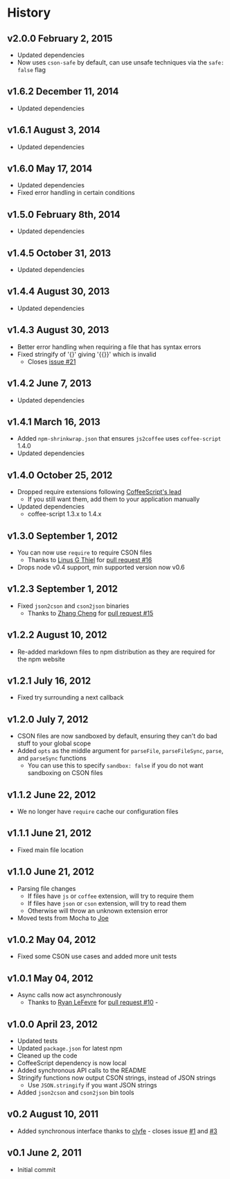 # History

## v2.0.0 February 2, 2015
- Updated dependencies
- Now uses `cson-safe` by default, can use unsafe techniques via the `safe: false` flag

## v1.6.2 December 11, 2014
- Updated dependencies

## v1.6.1 August 3, 2014
- Updated dependencies

## v1.6.0 May 17, 2014
- Updated dependencies
- Fixed error handling in certain conditions

## v1.5.0 February 8th, 2014
- Updated dependencies

## v1.4.5 October 31, 2013
- Updated dependencies

## v1.4.4 August 30, 2013
- Updated dependencies

## v1.4.3 August 30, 2013
- Better error handling when requiring a file that has syntax errors
- Fixed stringify of '{}' giving '{{}}' which is invalid
	- Closes [issue #21](https://github.com/bevry/cson/issues/21)

## v1.4.2 June 7, 2013
- Updated dependencies

## v1.4.1 March 16, 2013
- Added `npm-shrinkwrap.json` that ensures `js2coffee` uses `coffee-script` 1.4.0
- Updated dependencies

## v1.4.0 October 25, 2012
- Dropped require extensions following [CoffeeScript's lead](https://github.com/jashkenas/coffee-script/issues/2441)
	- If you still want them, add them to your application manually
- Updated dependencies
	- coffee-script 1.3.x to 1.4.x

## v1.3.0 September 1, 2012
- You can now use `require` to require CSON files
	- Thanks to [Linus G Thiel](https://github.com/linus) for [pull request #16](https://github.com/bevry/cson/pull/16)
- Drops node v0.4 support, min supported version now v0.6

## v1.2.3 September 1, 2012
- Fixed `json2cson` and `cson2json` binaries
	- Thanks to [Zhang Cheng](https://github.com/zhangcheng) for [pull request #15](https://github.com/bevry/cson/pull/15)

## v1.2.2 August 10, 2012
- Re-added markdown files to npm distribution as they are required for the npm website

## v1.2.1 July 16, 2012
- Fixed try surrounding a next callback

## v1.2.0 July 7, 2012
- CSON files are now sandboxed by default, ensuring they can't do bad stuff to your global scope
- Added `opts` as the middle argument for `parseFile`, `parseFileSync`, `parse`, and `parseSync` functions
	- You can use this to specify `sandbox: false` if you do not want sandboxing on CSON files

## v1.1.2 June 22, 2012
- We no longer have `require` cache our configuration files

## v1.1.1 June 21, 2012
- Fixed main file location

## v1.1.0 June 21, 2012
- Parsing file changes
	- If files have `js` or `coffee` extension, will try to require them
	- If files have `json` or `cson` extension, will try to read them
	- Otherwise will throw an unknown extension error
- Moved tests from Mocha to [Joe](https://github.com/bevry/joe)

## v1.0.2 May 04, 2012
- Fixed some CSON use cases and added more unit tests

## v1.0.1 May 04, 2012
- Async calls now act asynchronously
	- Thanks to [Ryan LeFevre](https://github.com/meltingice) for [pull request #10](https://github.com/bevry/cson/pull/10) -

## v1.0.0 April 23, 2012
- Updated tests
- Updated `package.json` for latest npm
- Cleaned up the code
- CoffeeScript dependency is now local
- Added synchronous API calls to the README
- Stringify functions now output CSON strings, instead of JSON strings
	- Use `JSON.stringify` if you want JSON strings
- Added `json2cson` and `cson2json` bin tools

## v0.2 August 10, 2011
- Added synchronous interface thanks to [clyfe](https://github.com/clyfe) - closes issue [#1](https://github.com/balupton/cson.npm/issues/1) and [#3](https://github.com/balupton/cson.npm/pull/3)

## v0.1 June 2, 2011
- Initial commit
